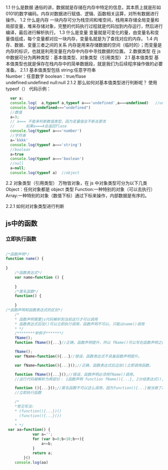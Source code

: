 
1.1 什么是数据
通俗的讲，数据就是存储在内存中特定的信息，其本质上就是形如0101的数字编码。内存对数据进行赋值、逻辑、函数相关运算，对所有数据进行操作。
1.2 什么是内存
一块内存可分为栈空间和堆空间，栈用来存储全局变量和局部变量，堆来存储对象，完整的代码执行过程就是代码加到内存运行，然后进行编译，最后进行解析执行。
1.3 什么是变量
变量就是可变化的量，由变量名和变量值组成，每个变量都对应一块内存，变量名就是为了查找对应的内存。
1.4 内存、数据、变量三者之间的关系 
内存是用来存储数据的空间（临时的）；而变量是内存的标识，也就是利用变量在内存中内存中寻找数据的位置。
2.数据类型
在 js中数据可分为两种类型：基本值类型、对象类型（引用类型）
2.1 基本值类型 
基本值类型也就是保存在栈内存中的简单数据段，就是我们为后续程序操作做的必要准备。
2.1.1 基本值类型包括 string:任意字符串  
      Number：任意数字 
      boolean：true/flase  
      undefined:undefined 
      null:null 
2.1.2 那么如何对基本值类型进行判断呢？
  使用 typeof（）
  代码示例：
  ```javascript
    var a;
    console.log(  a,typeof a,typeof a==='undefined',a===undefined)   //undefined "undefined"  true true
    console.log(undefined==="undefined") 
    //数值
    a=3;
    // a=== 不能来判断数值类型，因为变量值会不断去更改
    //     如果a===4会返回flase
    console.log(typeof a==='number')
    //字符串
    a='kkkk'
    console.log(typeof a==='string')
    //boolean
    a=true
    console.log(typeof a==='boolean')
    //null
    a=null;
    console.log(typeof a)  //object
```

2.2 对象类型（引用类型）
万物皆对象，在 js 中对象类型可分为以下几类
Object：任何对象都是 object 类型
Function:一种特别的对象（可以去执行）
Array:一种特别的对象（数值下标）通过下标来操作，内部数据是有序的。

2.2.1 如何对对象类型进行判断






## js中的函数
  ### 立即执行函数

```js

/*函数声明*/
function name() {
    
}
    /*函数表达式*/
    var name=function () {
        
    }
    /*匿名函数*/
    function() {
        
    }
/*函数声明和函数表达式的区别*/
    /*
    * 函数声明需要js代码解析到当前这行才可以调用
    * 函数表达式后加()可以立即执行调用，函数声明不可以，只能以name()调用
    * */
    /********举例子*******/
    fName();
    function fName(){...}//正确，函数声明提升，所以 fName()可以写在函数声明之前。

    fName();
    var fName=function(){...}//错误，函数表达式不具备函数声明提升。

    var fName=function(){...}();//正确，函数表达式后边加()立即调用函数。

    function fName(){...}();//错误，函数声明必须用fName()调用。
    //这行代码被解析为两部分： 1函数声明 function fName(){...}, 2分组表达式(),这表达式有误，因为括号内没有表达式，

    function (){...}();//匿名函数不可以这么调用，因为function(){...}被当做了声明，声明不可以直接()调用。
    //立即执行函数

    /*
    *常见写法:
    * (function(){...})()
      (function(){...}())
    *
    * */
 var aa=function() {
            var a='';
            for (var b=0;b<10;b++){
                a+=b;
            }
            return a;
        }()
    console.log(aa)

```






